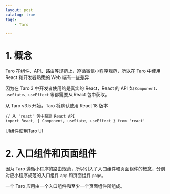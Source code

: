 ```yaml
---
layout: post   	
catalog: true 	
tags:
    - Taro

---
```


# 1. 概念

Taro 在组件、API、路由等规范上，遵循微信小程序规范，所以在 Taro 中使用 React 和开发者熟悉的 Web 端有一些差异

因为在 Taro 3 中开发者使用的是真实的 React，React 的 API 如 `Component`、`useState`、`useEffect` 等都需要从 React 包中获取。

从 Taro v3.5 开始，Taro 将默认使用 React 18 版本

```
// 从 'react' 包中获取 React API
import React, { Component, useState, useEffect } from 'react'
```

UI组件使用Taro UI
# 2. 入口组件和页面组件

因为 Taro 遵循小程序的路由规范，所以引入了入口组件和页面组件的概念，分别对应小程序规范的入口组件 `app` 和页面组件 `page`。

一个 Taro 应用由一个入口组件和至少一个页面组件所组成。